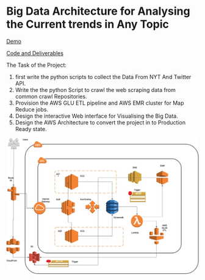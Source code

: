 # Big Data Architecture for Analysing the Current trends in Any Topic

[Demo](https://buffalo.box.com/s/18efirpi6smecup0rt2a3ulndsl0qxzt)

[Code and Deliverables](https://drive.google.com/file/d/1nukTHkDrYWD6-Zx-FgJg9EER7pu5HbmQ/view?usp=sharing)


The Task of the Project:
1. first write the python scripts to collect the Data From NYT And Twitter API.
2. Write the the python Script to crawl the web scraping data from common crawl Repositories.
3. Provision the AWS GLU ETL pipeline and AWS EMR cluster for Map Reduce jobs.
4. Design the interactive Web interface for Visualising the Big Data.
5. Design the AWS Architecture to convert the project in to Production Ready state.


![Architecture Diagram](Production_Ready_Architecture.jpg)
